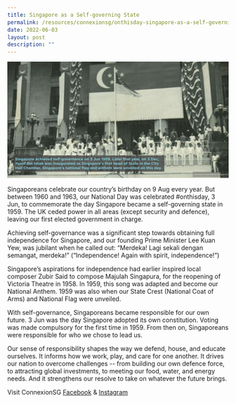 ```yaml
---
title: Singapore as a Self-governing State
permalink: /resources/connexionsg/onthisday-singapore-as-a-self-governing-state/
date: 2022-06-03
layout: post
description: ""
---
```

![](/images/connexionsg/2022/internal%20self%20governance.png)

Singaporeans celebrate our country’s birthday on 9 Aug every year. But between 1960 and 1963, our National Day was celebrated #onthisday, 3 Jun, to commemorate the day Singapore became a self-governing state in 1959. The UK ceded power in all areas (except security and defence), leaving our first elected government in charge.

Achieving self-governance was a significant step towards obtaining full independence for Singapore, and our founding Prime Minister Lee Kuan Yew, was jubilant when he called out: “Merdeka! Lagi sekali dengan semangat, merdeka!” (“Independence! Again with spirit, independence!”)

Singapore’s aspirations for independence had earlier inspired local composer Zubir Said to compose Majulah Singapura, for the reopening of Victoria Theatre in 1958. In 1959, this song was adapted and become our National Anthem. 1959 was also when our State Crest (National Coat of Arms) and National Flag were unveiled.

With self-governance, Singaporeans became responsible for our own future. 3 Jun was the day Singapore adopted its own constitution. Voting was made compulsory for the first time in 1959. From then on, Singaporeans were responsible for who we chose to lead us.

Our sense of responsibility shapes the way we defend, house, and educate ourselves. It informs how we work, play, and care for one another. It drives our nation to overcome challenges -- from building our own defence force, to attracting global investments, to meeting our food, water, and energy needs. And it strengthens our resolve to take on whatever the future brings.


Visit ConnexionSG [Facebook](https://www.facebook.com/ConnexionSG) & [Instagram](https://www.instagram.com/connexionsg/)